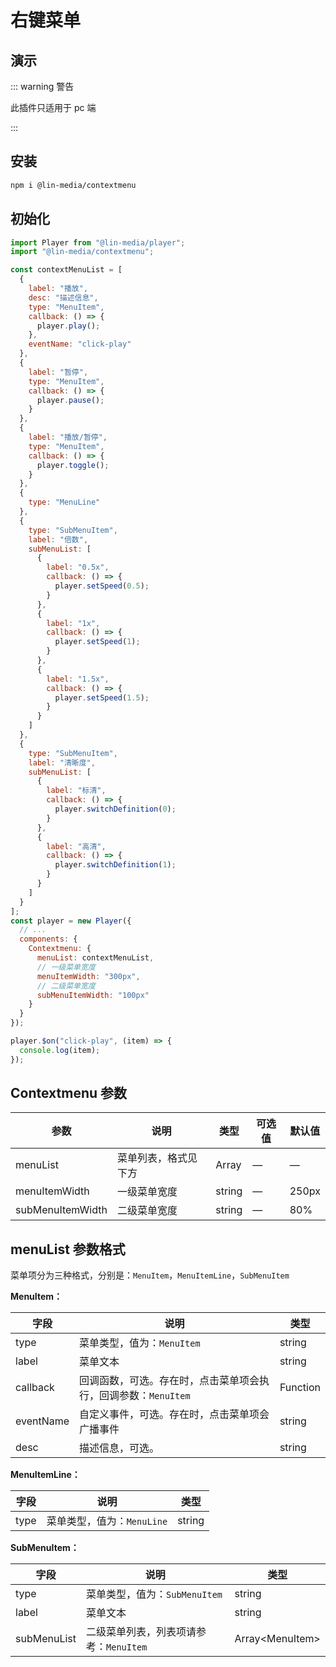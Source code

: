 # 右键菜单

## 演示

<contextmenu-use />

::: warning 警告

此插件只适用于 pc 端

:::

## 安装

```bash
npm i @lin-media/contextmenu
```

## 初始化

```javascript
import Player from "@lin-media/player";
import "@lin-media/contextmenu";

const contextMenuList = [
  {
    label: "播放",
    desc: "描述信息",
    type: "MenuItem",
    callback: () => {
      player.play();
    },
    eventName: "click-play"
  },
  {
    label: "暂停",
    type: "MenuItem",
    callback: () => {
      player.pause();
    }
  },
  {
    label: "播放/暂停",
    type: "MenuItem",
    callback: () => {
      player.toggle();
    }
  },
  {
    type: "MenuLine"
  },
  {
    type: "SubMenuItem",
    label: "倍数",
    subMenuList: [
      {
        label: "0.5x",
        callback: () => {
          player.setSpeed(0.5);
        }
      },
      {
        label: "1x",
        callback: () => {
          player.setSpeed(1);
        }
      },
      {
        label: "1.5x",
        callback: () => {
          player.setSpeed(1.5);
        }
      }
    ]
  },
  {
    type: "SubMenuItem",
    label: "清晰度",
    subMenuList: [
      {
        label: "标清",
        callback: () => {
          player.switchDefinition(0);
        }
      },
      {
        label: "高清",
        callback: () => {
          player.switchDefinition(1);
        }
      }
    ]
  }
];
const player = new Player({
  // ...
  components: {
    Contextmenu: {
      menuList: contextMenuList,
      // 一级菜单宽度
      menuItemWidth: "300px",
      // 二级菜单宽度
      subMenuItemWidth: "100px"
    }
  }
});

player.$on("click-play", (item) => {
  console.log(item);
});
```

## Contextmenu 参数

| 参数             | 说明                 | 类型   | 可选值 | 默认值 |
| ---------------- | -------------------- | ------ | ------ | ------ |
| menuList         | 菜单列表，格式见下方 | Array  | —      | —      |
| menuItemWidth    | 一级菜单宽度         | string | —      | 250px  |
| subMenuItemWidth | 二级菜单宽度         | string | —      | 80%    |

## menuList 参数格式

菜单项分为三种格式，分别是：`MenuItem`，`MenuItemLine`，`SubMenuItem`

**MenuItem：**

| 字段      | 说明                                                           | 类型     |
| --------- | -------------------------------------------------------------- | -------- |
| type      | 菜单类型，值为：`MenuItem`                                     | string   |
| label     | 菜单文本                                                       | string   |
| callback  | 回调函数，可选。存在时，点击菜单项会执行，回调参数：`MenuItem` | Function |
| eventName | 自定义事件，可选。存在时，点击菜单项会广播事件                 | string   |
| desc      | 描述信息，可选。                                               | string   |

**MenuItemLine：**

| 字段 | 说明                       | 类型   |
| ---- | -------------------------- | ------ |
| type | 菜单类型，值为：`MenuLine` | string |

**SubMenuItem：**

| 字段        | 说明                                   | 类型                  |
| ----------- | -------------------------------------- | --------------------- |
| type        | 菜单类型，值为：`SubMenuItem`          | string                |
| label       | 菜单文本                               | string                |
| subMenuList | 二级菜单列表，列表项请参考：`MenuItem` | Array&lt;MenuItem&gt; |
